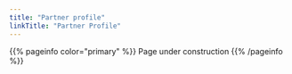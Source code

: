 ```yaml
---
title: "Partner profile"
linkTitle: "Partner Profile"
---
```


{{% pageinfo color="primary" %}}
Page under construction
{{% /pageinfo %}}
